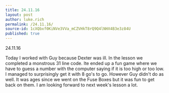```yaml
---
title: 24.11.16
layout: post
author: luke.rich
permalink: /24.11.16/
source-id: 1cXQbxf0KiNVe3VVa_mCZVHkT8rQ9Q4lNHX4B3e3z84U
published: true
---
```

24.11.16

Today I worked with Guy because Dexter was ill. In the lesson we completed a monstrous 31 line code. Ite ended up a fun game where we have to guess a number with the computer saying if it is too high or too low. I managed to surprisingly get it with 8 go's to go. However Guy didn't do as well. It was ages since we went on the Fuse Boxes but it was fun to get back on them. I am looking forward to next week's lesson a lot.

